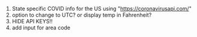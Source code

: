 1.  State specific COVID info for the US using "https://coronavirusapi.com/"
2.  option to change to UTC? or display temp in Fahrenheit?
3.  HIDE API KEYS!!
4.  add input for area code
